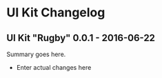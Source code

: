 # UI Kit Changelog

## UI Kit "Rugby" 0.0.1 - 2016-06-22

Summary goes here.

- Enter actual changes here
